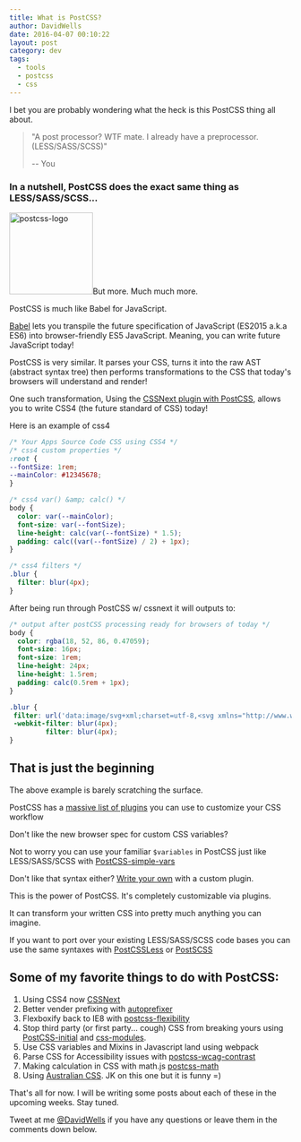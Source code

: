 ```yaml
---
title: What is PostCSS?
author: DavidWells
date: 2016-04-07 00:10:22
layout: post
category: dev
tags:
  - tools
  - postcss
  - css
---
```


I bet you are probably wondering what the heck is this PostCSS thing all about.

> "A post processor? WTF mate. I already have a preprocessor. (LESS/SASS/SCSS)"
>
> -- You

### In a nutshell, PostCSS does the exact same thing as LESS/SASS/SCSS...

<img src="https://s3-us-west-2.amazonaws.com/assets.davidwells.io/legacy/2016/04/postcss-logo.png" alt="postcss-logo" width="149" height="146" class="right size-full wp-image-5227" />But more. Much much more.

PostCSS is much like Babel for JavaScript.

[Babel](http://babeljs.io/) lets you transpile the future specification of JavaScript (ES2015 a.k.a ES6) into browser-friendly ES5 JavaScript. Meaning, you can write future JavaScript today!

PostCSS is very similar. It parses your CSS, turns it into the raw AST (abstract syntax tree) then performs transformations to the CSS that today's browsers will understand and render!

One such transformation, Using the [CSSNext plugin with PostCSS](https://github.com/MoOx/postcss-cssnext), allows you to write CSS4 (the future standard of CSS) today!

Here is an example of css4
```css
/* Your Apps Source Code CSS using CSS4 */
/* css4 custom properties */
:root {
--fontSize: 1rem;
--mainColor: #12345678;
}

/* css4 var() &amp; calc() */
body {
  color: var(--mainColor);
  font-size: var(--fontSize);
  line-height: calc(var(--fontSize) * 1.5);
  padding: calc((var(--fontSize) / 2) + 1px);
}

/* css4 filters */
.blur {
  filter: blur(4px);
}
```
After being run through PostCSS w/ cssnext it will outputs to:
```css
/* output after postCSS processing ready for browsers of today */
body {
  color: rgba(18, 52, 86, 0.47059);
  font-size: 16px;
  font-size: 1rem;
  line-height: 24px;
  line-height: 1.5rem;
  padding: calc(0.5rem + 1px);
}

.blur {
 filter: url('data:image/svg+xml;charset=utf-8,<svg xmlns="http://www.w3.org/2000/svg"><filter id="filter"><feGaussianBlur stdDeviation="4" /></filter></svg>#filter');
 -webkit-filter: blur(4px);
         filter: blur(4px);
}
```

## That is just the beginning

The above example is barely scratching the surface.

PostCSS has a [massive list of plugins](https://github.com/postcss/postcss/blob/master/docs/plugins.md) you can use to customize your CSS workflow

Don't like the new browser spec for custom CSS variables?

Not to worry you can use your familiar `$variables` in PostCSS just like LESS/SASS/SCSS with [PostCSS-simple-vars](https://github.com/postcss/postcss-simple-vars)

Don't like that syntax either? [Write your own](https://github.com/postcss/postcss-plugin-boilerplate) with a custom plugin.

This is the power of PostCSS. It's completely customizable via plugins.

It can transform your written CSS into pretty much anything you can imagine.

If you want to port over your existing LESS/SASS/SCSS code bases you can use the same syntaxes with [PostCSSLess](https://github.com/gilt/postcss-less) or [PostSCSS](https://github.com/postcss/postcss-scss)

## Some of my favorite things to do with PostCSS:

1. Using CSS4 now [CSSNext](https://github.com/MoOx/postcss-cssnext)
2. Better vender prefixing with [autoprefixer](https://github.com/postcss/autoprefixer)
3. Flexboxify back to IE8 with [postcss-flexibility](https://github.com/7rulnik/postcss-flexibility)
4. Stop third party (or first party... cough) CSS from breaking yours using [PostCSS-initial](https://github.com/maximkoretskiy/postcss-initial) and [css-modules](https://medium.com/seek-ui-engineering/the-end-of-global-css-90d2a4a06284).
5. Use CSS variables and Mixins in Javascript land using webpack
6. Parse CSS for Accessibility issues with [postcss-wcag-contrast](https://github.com/jonathantneal/postcss-wcag-contrast)
7. Making calculation in CSS with math.js [postcss-math](https://github.com/shauns/postcss-math)
8. Using [Australian CSS](https://github.com/dp-lewis/postcss-australian-stylesheets). JK on this one but it is funny =)

That's all for now. I will be writing some posts about each of these in the upcoming weeks. Stay tuned.

Tweet at me [@DavidWells](https://twitter.com/DavidWells) if you have any questions or leave them in the comments down below.
